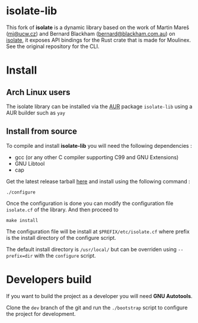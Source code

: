 # isolate-lib

This fork of **isolate** is a dynamic library based on the work of Martin Mareš (<mj@ucw.cz>) and Bernard Blackham
(<bernard@blackham.com.au>) on [isolate](https://github.com/ioi/isolate), it exposes API bindings for the Rust crate
that is made for Moulinex. See the original repository for the CLI.


# Install

## Arch Linux users

The isolate library can be installed via the [AUR](https://aur.archlinux.org/packages/isolate-lib/) package ``isolate-lib`` using a AUR builder such as ``yay``

## Install from source

To compile and install **isolate-lib** you will need the following dependencies :

+ gcc (or any other C compiler supporting C99 and GNU Extensions)
+ GNU Libtool
+ cap

Get the latest release tarball [here](https://github.com/moulinex-app/isolate/releases/latest) and install using the following command :

```
./configure
```

Once the configuration is done you can modify the configuration file ``isolate.cf`` of the library. And then proceed to 

```
make install
```

The configuration file will be install at ``$PREFIX/etc/isolate.cf`` where prefix is the install directory of the configure script.

The default install directory is ``/usr/local/`` but can be overriden using ``--prefix=dir`` with the ``configure`` script.

# Developers build

If you want to build the project as a developer you will need **GNU Autotools**.

Clone the ``dev`` branch of the git and run the ``./bootstrap`` script to configure the project for development.

